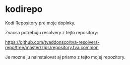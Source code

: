 # kodirepo

Kodi Repository pre moje doplnky.


Zvacsa potrebuju resolvery z tejto repository:

https://github.com/tvaddonsco/tva-resolvers-repo/tree/master/zips/repository.tva.common


Je mozne ju nainstalovat aj priamo z tejto mojej repozitory.
